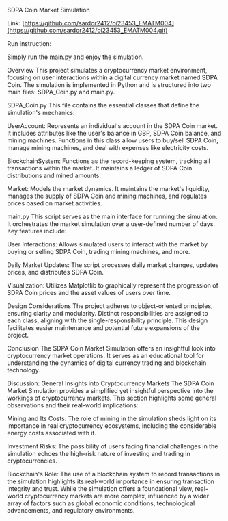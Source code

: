 SDPA Coin Market Simulation

Link:
[https://github.com/sardor2412/oi23453_EMATM004](https://github.com/sardor2412/oi23453_EMATM004.git)

Run instruction:

Simply run the main.py and enjoy the simulation. 


Overview
This project simulates a cryptocurrency market environment, focusing on user interactions within a digital currency market named SDPA Coin. The simulation is implemented in Python and is structured into two main files: SDPA_Coin.py and main.py.

SDPA_Coin.py
This file contains the essential classes that define the simulation's mechanics:

UserAccount: Represents an individual's account in the SDPA Coin market. It includes attributes like the user's balance in GBP, SDPA Coin balance, and mining machines. Functions in this class allow users to buy/sell SDPA Coin, manage mining machines, and deal with expenses like electricity costs.

BlockchainSystem: Functions as the record-keeping system, tracking all transactions within the market. It maintains a ledger of SDPA Coin distributions and mined amounts.

Market: Models the market dynamics. It maintains the market's liquidity, manages the supply of SDPA Coin and mining machines, and regulates prices based on market activities.

main.py
This script serves as the main interface for running the simulation. It orchestrates the market simulation over a user-defined number of days. Key features include:

User Interactions: Allows simulated users to interact with the market by buying or selling SDPA Coin, trading mining machines, and more.

Daily Market Updates: The script processes daily market changes, updates prices, and distributes SDPA Coin.

Visualization: Utilizes Matplotlib to graphically represent the progression of SDPA Coin prices and the asset values of users over time.

Design Considerations
The project adheres to object-oriented principles, ensuring clarity and modularity. Distinct responsibilities are assigned to each class, aligning with the single-responsibility principle. This design facilitates easier maintenance and potential future expansions of the project.

Conclusion
The SDPA Coin Market Simulation offers an insightful look into cryptocurrency market operations. It serves as an educational tool for understanding the dynamics of digital currency trading and blockchain technology.


Discussion: General Insights into Cryptocurrency Markets
The SDPA Coin Market Simulation provides a simplified yet insightful perspective into the workings of cryptocurrency markets. This section highlights some general observations and their real-world implications:

Mining and Its Costs: The role of mining in the simulation sheds light on its importance in real cryptocurrency ecosystems, including the considerable energy costs associated with it.

Investment Risks: The possibility of users facing financial challenges in the simulation echoes the high-risk nature of investing and trading in cryptocurrencies.

Blockchain's Role: The use of a blockchain system to record transactions in the simulation highlights its real-world importance in ensuring transaction integrity and trust.
While the simulation offers a foundational view, real-world cryptocurrency markets are more complex, influenced by a wider array of factors such as global economic conditions, technological advancements, and regulatory environments. 
